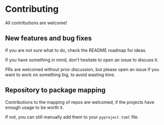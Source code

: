 # Contributing

All contributions are welcome!

## New features and bug fixes

If you are not sure what to do, check the README roadmap for ideas.

If you have something in mind, don't hesitate to open an issue to discuss it.

PRs are welcomed without prior discussion, but please open an issue if you want to work on something big, to avoid wasting time.

## Repository to package mapping

Contributions to the mapping of repos are welcomed, if the projects have enough usage to be worth it.

If not, you can still manually add them to your `pyproject.toml` file.

